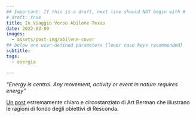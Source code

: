 ```yaml
---
## Important: If this is a draft, next line should NOT begin with #
# draft: true
title: In Viaggio Verso Abilene Texas
date: 2022-03-09
images:
  - assets/post-img/abilene-cover
## below are user-defined parameters (lower case keys recommended)
subtitle:
tags:
  - energia

---
```


*“Energy is central. Any movement, activity or event in nature requires energy”*

<!--more-->

[Un post](https://www.artberman.com/2022/01/05/the-climate-change-trip-to-abilene/?fbclid=IwAR3NgnxtKNmraPASLvY9xMBLFI4wHPAE4nssx0LAShsomM5Yiak6TDMbc2o) estremamente chiaro e circostanziato  di Art Berman che illustrano le ragioni di fondo degli obiettivi di Resconda.


<!--
  created 2022-03-09 21:39:42.552958 +0100 CET m=+0.040188102
-->